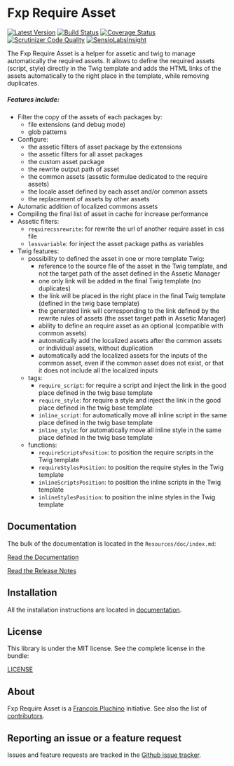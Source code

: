 Fxp Require Asset
=================

[![Latest Version](https://img.shields.io/packagist/v/fxp/require-asset.svg)](https://packagist.org/packages/fxp/require-asset)
[![Build Status](https://img.shields.io/travis/fxpio/fxp-require-asset/master.svg)](https://travis-ci.org/fxpio/fxp-require-asset)
[![Coverage Status](https://img.shields.io/coveralls/fxpio/fxp-require-asset/master.svg)](https://coveralls.io/r/fxpio/fxp-require-asset?branch=master)
[![Scrutinizer Code Quality](https://img.shields.io/scrutinizer/g/fxpio/fxp-require-asset/master.svg)](https://scrutinizer-ci.com/g/fxpio/fxp-require-asset?branch=master)
[![SensioLabsInsight](https://img.shields.io/sensiolabs/i/43b207f9-6d4c-4d99-927d-e7bbd710d6ee.svg)](https://insight.sensiolabs.com/projects/43b207f9-6d4c-4d99-927d-e7bbd710d6ee)

The Fxp Require Asset is a helper for assetic and twig to manage automatically the
required assets. It allows to define the required assets (script, style) directly
in the Twig template and adds the HTML links of the assets automatically to the
right place in the template, while removing duplicates.

##### Features include:

- Filter the copy of the assets of each packages by:
  - file extensions (and debug mode)
  - glob patterns
- Configure:
  - the assetic filters of asset package by the extensions
  - the assetic filters for all asset packages
  - the custom asset package
  - the rewrite output path of asset
  - the common assets (assetic formulae dedicated to the require assets)
  - the locale asset defined by each asset and/or common assets
  - the replacement of assets by other assets
- Automatic addition of localized commons assets
- Compiling the final list of asset in cache for increase performance
- Assetic filters:
  - `requirecssrewrite`: for rewrite the url of another require asset in css file
  - `lessvariable`: for inject the asset package paths as variables
- Twig features:
  - possibility to defined the asset in one or more template Twig:
    - reference to the source file of the asset in the Twig template, and not the target path of the asset defined in the Assetic Manager
    - one only link will be added in the final Twig template (no duplicates)
    - the link will be placed in the right place in the final Twig template (defined in the twig base template)
    - the generated link will corresponding to the link defined by the rewrite rules of assets (the asset target path in Assetic Manager)
    - ability to define an require asset as an optional (compatible with common assets)
    - automatically add the localized assets after the common assets or individual assets, without duplication
    - automatically add the localized assets for the inputs of the common asset, even if the common asset does not exist, or that it does not include all the localized inputs
  - tags:
    - `require_script`: for require a script and inject the link in the good place defined in the twig base template
    - `require_style`: for require a style and inject the link in the good place defined in the twig base template
    - `inline_script`: for automatically move all inline script in the same place defined in the twig base template
    - `inline_style`: for automatically move all inline style in the same place defined in the twig base template
  - functions:
    - `requireScriptsPosition`: to position the require scripts in the Twig template
    - `requireStylesPosition`: to position the require styles in the Twig template
    - `inlineScriptsPosition`: to position the inline scripts in the Twig template
    - `inlineStylesPosition`: to position the inline styles in the Twig template

Documentation
-------------

The bulk of the documentation is located in the `Resources/doc/index.md`:

[Read the Documentation](Resources/doc/index.md)

[Read the Release Notes](https://github.com/fxpio/fxp-require-asset/releases)

Installation
------------

All the installation instructions are located in [documentation](Resources/doc/index.md).

License
-------

This library is under the MIT license. See the complete license in the bundle:

[LICENSE](LICENSE)

About
-----

Fxp Require Asset is a [François Pluchino](https://github.com/francoispluchino) initiative.
See also the list of [contributors](https://github.com/fxpio/fxp-require-asset/contributors).

Reporting an issue or a feature request
---------------------------------------

Issues and feature requests are tracked in the [Github issue tracker](https://github.com/fxpio/fxp-require-asset/issues).
